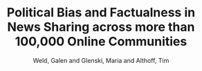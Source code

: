 ---
abstractnote: As civil discourse increasingly takes place online, misinformation and
  the polarization of news shared in online communities have become ever more relevant
  concerns with real world harms across our society. Studying online news sharing
  at scale is challenging due to the massive volume of content which is shared by
  millions of users across thousands of communities. Therefore, existing research
  has largely focused on specific communities or specific interventions, such as bans.
  However, understanding the prevalence and spread of misinformation and polarization
  more broadly, across thousands of online communities, is critical for the development
  of governance strategies, interventions, and community design. Here, we conduct
  the largest study of news sharing on reddit to date, analyzing more than 550 million
  links spanning 4 years. We use non-partisan news source ratings from Media Bias/Fact
  Check to annotate links to news sources with their political bias and factualness.
  We find that, compared to left-leaning communities, right-leaning communities have
  105% more variance in the political bias of their news sources, and more links to
  relatively-more biased sources, on average. We observe that reddit users’ voting
  and re-sharing behaviors generally decrease the visibility of extremely biased and
  low factual content, which receives 20% fewer upvotes and 30% fewer exposures from
  crossposts than more neutral or more factual content. This suggests that reddit
  is more resilient to low factual content than Twitter. We show that extremely biased
  and low factual content is very concentrated, with 99% of such content being shared
  in only 0.5% of communities, giving credence to the recent strategy of community-wide
  bans and quarantines.
author: Weld, Galen and Glenski, Maria and Althoff, Tim
description: Studying news shared online is challenging due to the massive volume of content which is shared. In this work, we conduct the largest study of news sharing to date, analyzing more than 550 million links to news articles posted on reddit over four years. Using non-partisan news source ratings of sources' political bias and factualness, we find that up- and down-voting mechanisms generally decrease the visibility of biased and low factual content, and that such content is very concentrated, being mostly shared in only a small fraction of all communities.
highlight: 1
journal: ICWSM
month: May
number: '1'
pages: 796-807
pdf: Weld_Glenski_Althoff_2021.pdf
award: Best Paper (Outstanding Analysis)
thumbnail: Weld_Glenski_Althoff_2021.jpg
title: Political Bias and Factualness in News Sharing across more than 100,000 Online
  Communities
url: https://ojs.aaai.org/index.php/ICWSM/article/view/18104
volume: '15'
year: '2021'
---